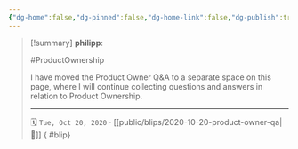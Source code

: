 ```yaml
---
{"dg-home":false,"dg-pinned":false,"dg-home-link":false,"dg-publish":true,"type":"blip","created-date":"2020-10-20T00:00:00","disabled rules":["yaml-title","yaml-title-alias","file-name-heading"],"title":"philipp @ 2020-10-20","dg-permalink":"2020/10/20/product-owner-qa/","updated-date":"2025-04-30T22:27:35","dg-path":"blips/2020-10-20-product-owner-qa.md","permalink":"/2020/10/20/product-owner-qa/","dgPassFrontmatter":true,"created":"2020-10-20T00:00:00","updated":"2025-04-30T22:27:35"}
---
```


> [!summary] **philipp**:
>
> #ProductOwnership
>
> I have moved the Product Owner Q&A to a separate space on this
> page, where I will continue collecting questions and answers in
> relation to Product Ownership.
> - - -
>
> 🗓️ `Tue, Oct 20, 2020` · [[public/blips/2020-10-20-product-owner-qa\|🔗]]
{ #blip}

